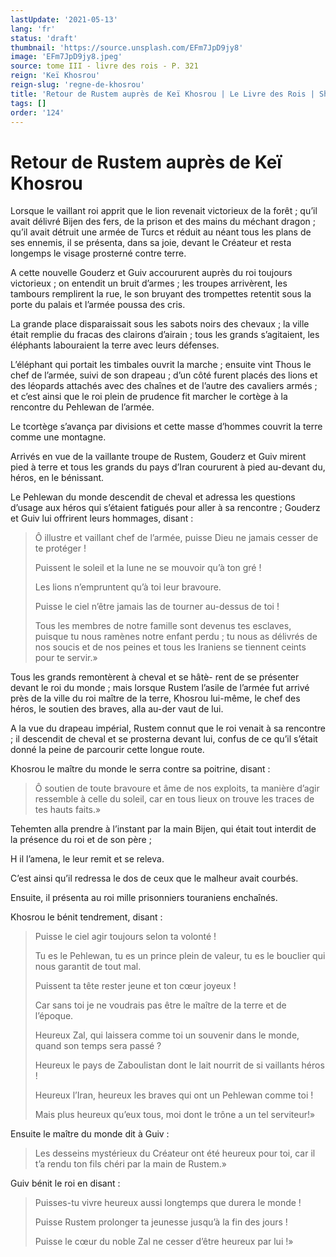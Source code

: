 ```yaml
---
lastUpdate: '2021-05-13'
lang: 'fr'
status: 'draft'
thumbnail: 'https://source.unsplash.com/EFm7JpD9jy8'
image: 'EFm7JpD9jy8.jpeg'
source: tome III - livre des rois - P. 321
reign: 'Keï Khosrou'
reign-slug: 'regne-de-khosrou'
title: 'Retour de Rustem auprès de Keï Khosrou | Le Livre des Rois | Shâhnâmeh'
tags: []
order: '124'
---
```


# Retour de Rustem auprès de Keï Khosrou

Lorsque le vaillant roi apprit que le lion revenait victorieux de la forêt ; qu’il avait délivré Bijen des fers, de la prison et des mains du méchant dragon ; qu’il avait détruit une armée de Turcs et réduit au néant tous les plans de ses ennemis, il se présenta, dans sa joie, devant le Créateur et resta longemps le visage prosterné contre terre.

A cette nouvelle Gouderz et Guiv accoururent auprès du roi toujours victorieux ; on entendit un bruit d’armes ; les troupes arrivèrent, les tambours remplirent la rue, le son bruyant des trompettes retentit sous la porte du palais et l’armée poussa des cris.

La grande place disparaissait sous les sabots noirs des chevaux ; la ville était remplie du fracas des clairons d’airain ; tous les grands s’agitaient, les éléphants labouraient la terre avec leurs défenses.

L’éléphant qui portait les timbales ouvrit la marche ; ensuite vint Thous le chef de l’armée, suivi de son drapeau ; d’un côté furent placés des lions et des léopards attachés avec des chaînes et de l’autre des cavaliers armés ; et c’est ainsi que le roi plein de prudence fit marcher le cortège à la rencontre du Pehlewan de l’armée.

Le tcortège s’avança par divisions et cette masse d’hommes couvrit la terre comme une montagne.

Arrivés en vue de la vaillante troupe de Rustem, Gouderz et Guiv mirent pied à terre et tous les grands du pays d’Iran coururent à pied au-devant du, héros, en le bénissant.

Le Pehlewan du monde descendit de cheval et adressa les questions d’usage aux héros qui s’étaient fatigués pour aller à sa rencontre ; Gouderz et Guiv lui offrirent leurs hommages, disant :

> Ô illustre et vaillant chef de l’armée, puisse Dieu ne jamais cesser de te protéger !
>
> Puissent le soleil et la lune ne se mouvoir qu’à ton gré !
>
> Les lions n’empruntent qu’à toi leur bravoure.
>
> Puisse le ciel n’être jamais las de tourner au-dessus de toi !
>
> Tous les membres de notre famille sont devenus tes esclaves, puisque tu nous ramènes notre enfant perdu ; tu nous as délivrés de nos soucis et de nos peines et tous les Iraniens se tiennent ceints pour te servir.»

Tous les grands remontèrent à cheval et se hâtè-
rent de se présenter devant le roi du monde ; mais lorsque Rustem l’asile de l’armée fut arrivé près de la ville du roi maître de la terre, Khosrou lui-même, le chef des héros, le soutien des braves, alla au-der vaut de lui.

A la vue du drapeau impérial, Rustem connut que le roi venait à sa rencontre ; il descendit de cheval et se prosterna devant lui, confus de ce qu’il s’était donné la peine de parcourir cette longue route.

Khosrou le maître du monde le serra contre sa poitrine, disant :

> Ô soutien de toute bravoure et âme de nos exploits, ta manière d’agir ressemble à celle du soleil, car en tous lieux on trouve les traces de tes hauts faits.»

Tehemten alla prendre à l’instant par la main Bijen, qui était tout interdit de la présence du roi et de son père ;

H il l’amena, le leur remit et se releva.

C’est ainsi qu’il redressa le dos de ceux que le malheur avait courbés.

Ensuite, il présenta au roi mille prisonniers touraniens enchaînés.

Khosrou le bénit tendrement, disant :

> Puisse le ciel agir toujours selon ta volonté !
>
> Tu es le Pehlewan, tu es un prince plein de valeur, tu es le bouclier qui nous garantit de tout mal.
>
> Puissent ta tête rester jeune et ton cœur joyeux !
>
> Car sans toi je ne voudrais pas être le maître de la terre et de l’époque.
>
> Heureux Zal, qui laissera comme toi un souvenir dans le monde, quand son temps sera passé ?
>
> Heureux le pays de Zaboulistan dont le lait nourrit de si vaillants héros !
>
> Heureux l’Iran, heureux les braves qui ont un Pehlewan comme toi !
>
> Mais plus heureux qu’eux tous, moi dont le trône a un tel serviteur!»

Ensuite le maître du monde dit à Guiv :

> Les desseins mystérieux du Créateur ont été heureux pour toi, car il t’a rendu ton fils chéri par la main de Rustem.»

Guiv bénit le roi en disant :

> Puisses-tu vivre heureux aussi longtemps que durera le monde !
>
> Puisse Rustem prolonger ta jeunesse jusqu’à la fin des jours !
>
> Puisse le cœur du noble Zal ne cesser d’être heureux par lui !»
